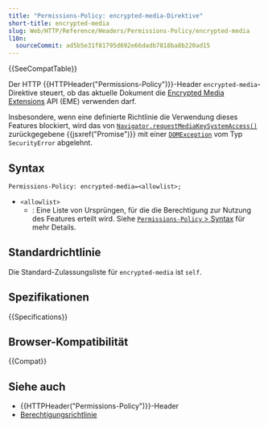 ```yaml
---
title: "Permissions-Policy: encrypted-media-Direktive"
short-title: encrypted-media
slug: Web/HTTP/Reference/Headers/Permissions-Policy/encrypted-media
l10n:
  sourceCommit: ad5b5e31f81795d692e66dadb7818ba8b220ad15
---
```


{{SeeCompatTable}}

Der HTTP {{HTTPHeader("Permissions-Policy")}}-Header `encrypted-media`-Direktive steuert, ob das aktuelle Dokument die [Encrypted Media Extensions](/de/docs/Web/API/Encrypted_Media_Extensions_API) API (EME) verwenden darf.

Insbesondere, wenn eine definierte Richtlinie die Verwendung dieses Features blockiert, wird das von [`Navigator.requestMediaKeySystemAccess()`](/de/docs/Web/API/Navigator/requestMediaKeySystemAccess) zurückgegebene {{jsxref("Promise")}} mit einer [`DOMException`](/de/docs/Web/API/DOMException) vom Typ `SecurityError` abgelehnt.

## Syntax

```http
Permissions-Policy: encrypted-media=<allowlist>;
```

- `<allowlist>`
  - : Eine Liste von Ursprüngen, für die die Berechtigung zur Nutzung des Features erteilt wird. Siehe [`Permissions-Policy` > Syntax](/de/docs/Web/HTTP/Reference/Headers/Permissions-Policy#syntax) für mehr Details.

## Standardrichtlinie

Die Standard-Zulassungsliste für `encrypted-media` ist `self`.

## Spezifikationen

{{Specifications}}

## Browser-Kompatibilität

{{Compat}}

## Siehe auch

- {{HTTPHeader("Permissions-Policy")}}-Header
- [Berechtigungsrichtlinie](/de/docs/Web/HTTP/Guides/Permissions_Policy)
